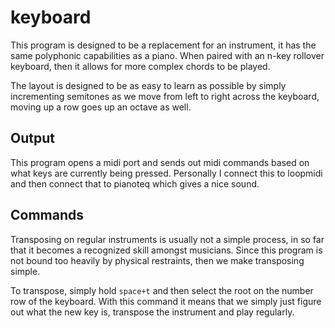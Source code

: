 # keyboard

This program is designed to be a replacement for an instrument, it has the same polyphonic capabilities as a piano.
When paired with an n-key rollover keyboard, then it allows for more complex chords to be played.

The layout is designed to be as easy to learn as possible by simply incrementing semitones as we move from left to right
across the keyboard, moving up a row goes up an octave as well.

## Output

This program opens a midi port and sends out midi commands based on what keys are currently being pressed. Personally 
I connect this to loopmidi and then connect that to pianoteq which gives a nice sound.

## Commands

Transposing on regular instruments is usually not a simple process, in so far that it becomes a recognized
skill amongst musicians. Since this program is not bound too heavily by physical restraints, then we make transposing simple.

To transpose, simply hold `space+t` and then select the root on the number row of the keyboard. With this command it means
that we simply just figure out what the new key is, transpose the instrument and play regularly.